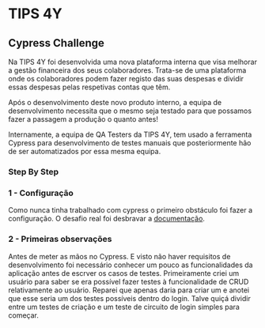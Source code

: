 # TIPS 4Y
## Cypress Challenge

Na TIPS 4Y foi desenvolvida uma nova plataforma interna que visa melhorar a gestão financeira dos seus colaboradores.
Trata-se de uma plataforma onde os colaboradores podem fazer registo das suas despesas e dividir essas despesas pelas respetivas contas que têm.

Após o desenvolvimento deste novo produto interno, a equipa de desenvolvimento necessita que o mesmo seja testado para que possamos fazer a passagem a produção o quanto antes!

Internamente, a equipa de QA Testers da TIPS 4Y, tem usado a ferramenta Cypress para desenvolvimento de testes manuais que posteriormente hão de ser automatizados por essa mesma equipa.

### Step By Step

### 1 - Configuração
Como nunca tinha trabalhado com cypress o primeiro obstáculo foi fazer a configuração. O desafio real foi desbravar a [documentação](https://docs.cypress.io/guides/getting-started/installing-cypress#npm-install).

### 2 - Primeiras observações
Antes de meter as mãos no Cypress. E visto não haver requisitos de desenvolvimento foi necessário conhecer um pouco as funcionalidades da aplicação antes de escrver os casos de testes. Primeiramente criei um usuário para saber se era possível fazer testes à funcionalidade de CRUD relativamente ao usuário. Reparei que apenas daria para criar um e anotei que esse seria um dos testes possíveis dentro do login. Talve quiçá dividir entre um testes de criação e um teste de circuito de login simples para começar.